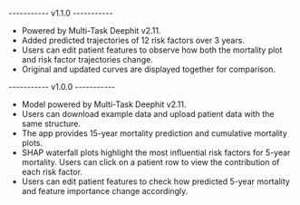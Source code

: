 ----------- v1.1.0 -----------

- Powered by Multi-Task Deephit v2.11.
- Added predicted trajectories of 12 risk factors over 3 years.
- Users can edit patient features to observe how both the mortality plot and risk factor trajectories change.
- Original and updated curves are displayed together for comparison.

----------- v1.0.0 -----------

- Model powered by Multi-Task Deephit v2.11.
- Users can download example data and upload patient data with the same structure.
- The app provides 15-year mortality prediction and cumulative mortality plots.
- SHAP waterfall plots highlight the most influential risk factors for 5-year mortality. Users can click on a patient row to view the contribution of each risk factor.
- Users can edit patient features to check how predicted 5-year mortality and feature importance change accordingly.
